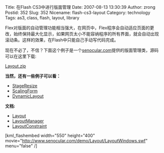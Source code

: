 Title: 在Flash CS3中进行版面管理
Date: 2007-08-13 13:30:39
Author: zrong
Postid: 352
Slug: 352
Nicename: flash-cs3-layout
Category: technology
Tags: as3, class, flash, layout, library

Flex对版面的自动管理功能相当强大，在网页中，Flex程序会自动适应页面的更改，始终保持最大化显示，如果网页太小不能容纳程序的所有界面，就会自动出现滚动条。这样的效果，在Flash中只能自己手动写代码完成。

现在不必了，不信？下面这个例子是一个[senocular.com](http://www.senocular.com/)提供的版面管理类，源码可以在这里下载:

[Layout.zip](http://www.senocular.com/demo/Layout/Layout.zip)

**当然，还有一些例子可以看：**

-   [StageResize](http://www.senocular.com/demo/Layout/examples/StageResize.html)
-   [ScalingForm](http://www.senocular.com/demo/Layout/examples/ScalingForm.html)
-   [DynamicLayout](http://www.senocular.com/demo/Layout/examples/DynamicLayout.html)

**文档:**

-   [Layout](http://www.senocular.com/demo/Layout/documentation/Layout.html)
-   [LayoutManager](http://www.senocular.com/demo/Layout/documentation/LayoutManager.html)
-   [LayoutConstraint](http://www.senocular.com/demo/Layout/documentation/LayoutConstraint.html)

[kml_flashembed width="550" height="400" movie="http://www.senocular.com/demo/Layout/LayoutWindows.swf" menu="false" /]

